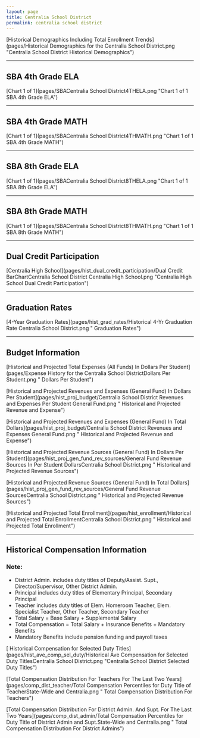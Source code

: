 ```yaml
---
layout: page
title: Centralia School District
permalink: centralia school district
---
```



[Historical Demographics Including Total Enrollment Trends](pages/Historical Demographics for the Centralia School District.png "Centralia School District Historical Demographics")

___

## SBA 4th Grade ELA

[Chart 1 of 1](pages/SBACentralia School District4THELA.png "Chart 1 of 1 SBA 4th Grade ELA")


___

## SBA 4th Grade MATH

[Chart 1 of 1](pages/SBACentralia School District4THMATH.png "Chart 1 of 1 SBA 4th Grade MATH")


___

## SBA 8th Grade ELA

[Chart 1 of 1](pages/SBACentralia School District8THELA.png "Chart 1 of 1 SBA 8th Grade ELA")


___

## SBA 8th Grade MATH

[Chart 1 of 1](pages/SBACentralia School District8THMATH.png "Chart 1 of 1 SBA 8th Grade MATH")


___

## Dual Credit Participation

[Centralia High School](pages/hist_dual_credit_participation/Dual Credit BarChartCentralia School District Centralia High School.png "Centralia High School Dual Credit Participation")


___

## Graduation Rates

[4-Year Graduation Rates](pages/hist_grad_rates/Historical 4-Yr Graduation Rate Centralia School District.png " Graduation Rates")


___

## Budget Information

[Historical and Projected Total Expenses (All Funds) In Dollars Per Student](pages/Expense History for the Centralia School DistrictDollars Per Student.png " Dollars Per Student")

[Historical and Projected Revenues and Expenses (General Fund) In Dollars Per Student](pages/hist_proj_budget/Centralia School District Revenues and Expenses Per Student General Fund.png " Historical and Projected Revenue and Expense")

[Historical and Projected Revenues and Expenses (General Fund) In Total Dollars](pages/hist_proj_budget/Centralia School District Revenues and Expenses General Fund.png " Historical and Projected Revenue and Expense")

[Historical and Projected Revenue Sources (General Fund) In Dollars Per Student](pages/hist_proj_gen_fund_rev_sources/General Fund Revenue Sources In Per Student DollarsCentralia School District.png " Historical and Projected Revenue Sources")

[Historical and Projected Revenue Sources (General Fund) In Total Dollars](pages/hist_proj_gen_fund_rev_sources/General Fund Revenue SourcesCentralia School District.png " Historical and Projected Revenue Sources")

[Historical and Projected Total Enrollment](pages/hist_enrollment/Historical and Projected Total EnrollmentCentralia School District.png " Historical and Projected Total Enrollment")


___

## Historical Compensation Information
### Note:
- District Admin. includes duty titles of Deputy/Assist. Supt., Director/Supervisor, Other District Admin.
- Principal includes duty titles of Elementary Principal, Secondary Principal
- Teacher includes duty titles of Elem. Homeroom Teacher, Elem. Specialist Teacher, Other Teacher, Secondary Teacher
- Total Salary = Base Salary + Supplemental Salary
- Total Compensation = Total Salary + Insurance Benefits + Mandatory Benefits
- Mandatory Benefits include pension funding and payroll taxes

[ Historical Compensation for Selected Duty Titles](pages/hist_ave_comp_sel_duty/Historical Ave Compensation for Selected Duty TitlesCentralia School District.png "Centralia School District Selected Duty Titles")

[Total Compensation Distribution For Teachers For The Last Two Years](pages/comp_dist_teacher/Total Compensation Percentiles for Duty Title of TeacherState-Wide and Centralia.png " Total Compensation Distribution For Teachers")

[Total Compensation Distribution For District Admin. And Supt. For The Last Two Years](pages/comp_dist_admin/Total Compensation Percentiles for Duty Title of District Admin and Supt.State-Wide and Centralia.png " Total Compensation Distribution For District Admins")

